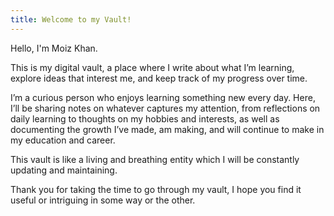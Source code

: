 ```yaml
---
title: Welcome to my Vault!
---
```

Hello, I'm Moiz Khan.

This is my digital vault, a place where I write about what I’m learning, explore ideas that interest me, and keep track of my progress over time.

I’m a curious person who enjoys learning something new every day. Here, I’ll be sharing notes on whatever captures my attention, from reflections on daily learning to thoughts on my hobbies and interests, as well as documenting the growth I’ve made, am making, and will continue to make in my education and career.

This vault is like a living and breathing entity which I will be constantly updating and maintaining.

Thank you for taking the time to go through my vault, I hope you find it useful or intriguing in some way or the other.

